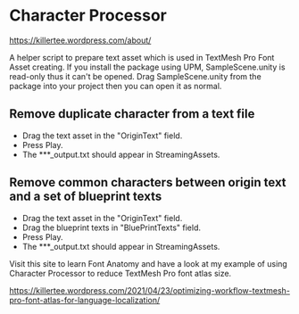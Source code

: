 # Character Processor

<https://killertee.wordpress.com/about/>

A helper script to prepare text asset which is used in TextMesh Pro Font Asset creating.
If you install the package using UPM, SampleScene.unity is read-only thus it can't be opened. Drag SampleScene.unity from the package into your project then you can open it as normal.

## Remove duplicate character from a text file

+ Drag the text asset in the "OriginText" field.
+ Press Play.
+ The ***_output.txt should appear in StreamingAssets.

## Remove common characters between origin text and a set of blueprint texts

+ Drag the text asset in the "OriginText" field.
+ Drag the blueprint texts in "BluePrintTexts" field.
+ Press Play.
+ The ***_output.txt should appear in StreamingAssets.

Visit this site to learn Font Anatomy and have a look at my example of using Character Processor to reduce TextMesh Pro font atlas size.

https://killertee.wordpress.com/2021/04/23/optimizing-workflow-textmesh-pro-font-atlas-for-language-localization/
